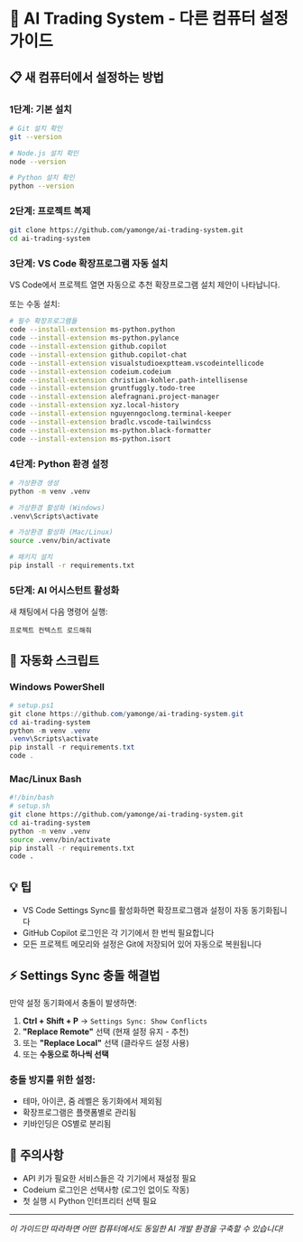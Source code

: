 # 🚀 AI Trading System - 다른 컴퓨터 설정 가이드

## 📋 새 컴퓨터에서 설정하는 방법

### 1단계: 기본 설치
```bash
# Git 설치 확인
git --version

# Node.js 설치 확인  
node --version

# Python 설치 확인
python --version
```

### 2단계: 프로젝트 복제
```bash
git clone https://github.com/yamonge/ai-trading-system.git
cd ai-trading-system
```

### 3단계: VS Code 확장프로그램 자동 설치
VS Code에서 프로젝트 열면 자동으로 추천 확장프로그램 설치 제안이 나타납니다.

또는 수동 설치:
```bash
# 필수 확장프로그램들
code --install-extension ms-python.python
code --install-extension ms-python.pylance  
code --install-extension github.copilot
code --install-extension github.copilot-chat
code --install-extension visualstudioexptteam.vscodeintellicode
code --install-extension codeium.codeium
code --install-extension christian-kohler.path-intellisense
code --install-extension gruntfuggly.todo-tree
code --install-extension alefragnani.project-manager
code --install-extension xyz.local-history
code --install-extension nguyenngoclong.terminal-keeper
code --install-extension bradlc.vscode-tailwindcss
code --install-extension ms-python.black-formatter
code --install-extension ms-python.isort
```

### 4단계: Python 환경 설정
```bash
# 가상환경 생성
python -m venv .venv

# 가상환경 활성화 (Windows)
.venv\Scripts\activate

# 가상환경 활성화 (Mac/Linux)  
source .venv/bin/activate

# 패키지 설치
pip install -r requirements.txt
```

### 5단계: AI 어시스턴트 활성화
새 채팅에서 다음 명령어 실행:
```
프로젝트 컨텍스트 로드해줘
```

## 🎯 자동화 스크립트

### Windows PowerShell
```powershell
# setup.ps1
git clone https://github.com/yamonge/ai-trading-system.git
cd ai-trading-system
python -m venv .venv
.venv\Scripts\activate  
pip install -r requirements.txt
code .
```

### Mac/Linux Bash
```bash
#!/bin/bash
# setup.sh
git clone https://github.com/yamonge/ai-trading-system.git
cd ai-trading-system
python -m venv .venv
source .venv/bin/activate
pip install -r requirements.txt
code .
```

## 💡 팁
- VS Code Settings Sync를 활성화하면 확장프로그램과 설정이 자동 동기화됩니다
- GitHub Copilot 로그인은 각 기기에서 한 번씩 필요합니다
- 모든 프로젝트 메모리와 설정은 Git에 저장되어 있어 자동으로 복원됩니다

## ⚡ Settings Sync 충돌 해결법
만약 설정 동기화에서 충돌이 발생하면:

1. **Ctrl + Shift + P** → `Settings Sync: Show Conflicts`
2. **"Replace Remote"** 선택 (현재 설정 유지 - 추천)
3. 또는 **"Replace Local"** 선택 (클라우드 설정 사용)
4. 또는 **수동으로 하나씩 선택**

### 충돌 방지를 위한 설정:
- 테마, 아이콘, 줌 레벨은 동기화에서 제외됨
- 확장프로그램은 플랫폼별로 관리됨
- 키바인딩은 OS별로 분리됨

## 🚨 주의사항
- API 키가 필요한 서비스들은 각 기기에서 재설정 필요
- Codeium 로그인은 선택사항 (로그인 없이도 작동)
- 첫 실행 시 Python 인터프리터 선택 필요

---
*이 가이드만 따라하면 어떤 컴퓨터에서도 동일한 AI 개발 환경을 구축할 수 있습니다!*
